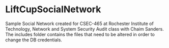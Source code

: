 # LiftCupSocialNetwork

 Sample Social Network created for CSEC-465 at Rochester Institute of Technology, 
 Network and System Security Audit class with Chaim Sanders.
 The includes folder contains the files that need to be altered in order to change the DB credentials.
